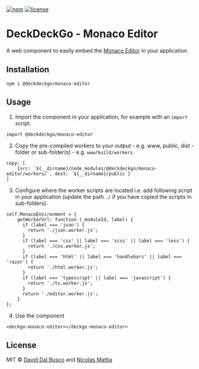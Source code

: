[![npm][npm-badge]][npm-badge-url]
[![license][npm-license]][npm-license-url]

[npm-badge]: https://img.shields.io/npm/v/@deckdeckgo/monaco-editor
[npm-badge-url]: https://www.npmjs.com/package/@deckdeckgo/monaco-editor
[npm-license]: https://img.shields.io/npm/l/@deckdeckgo/monaco-editor
[npm-license-url]: https://github.com/deckgo/deckdeckgo/blob/main/webcomponenents/monaco-editor/LICENSE

# DeckDeckGo - Monaco Editor

A web component to easily embed the [Monaco Editor](https://microsoft.github.io/monaco-editor/) in your application.

## Installation

```
npm i @deckdeckgo/monaco-editor
```

## Usage

1. Import the component in your application, for example with an `import` script.

```
import @deckdeckgo/monaco-editor
```

2. Copy the pre-compiled workers to your output - e.g. www, public, dist - folder or sub-folder(s) - e.g. `www/build/workers`.

```
copy: [
    {src: `${__dirname}/node_modules/@deckdeckgo/monaco-editor/workers/`, dest: `${__dirname}/public`}
]
```

3. Configure where the worker scripts are located i.e. add following script in your application (update the path `./` if you have copied the scripts in sub-folders).

```
self.MonacoEnvironment = {
    getWorkerUrl: function (_moduleId, label) {
      if (label === 'json') {
        return './json.worker.js';
      }
      if (label === 'css' || label === 'scss' || label === 'less') {
        return './css.worker.js';
      }
      if (label === 'html' || label === 'handlebars' || label === 'razor') {
        return './html.worker.js';
      }
      if (label === 'typescript' || label === 'javascript') {
        return './ts.worker.js';
      }
      return './editor.worker.js';
    }
};
```

4. Use the component

```
<deckgo-monaco-editor></deckgo-monaco-editor>
```

## License

MIT © [David Dal Busco](mailto:david.dalbusco@outlook.com) and [Nicolas Mattia](mailto:nicolas@nmattia.com)

[deckdeckgo]: https://deckdeckgo.com
